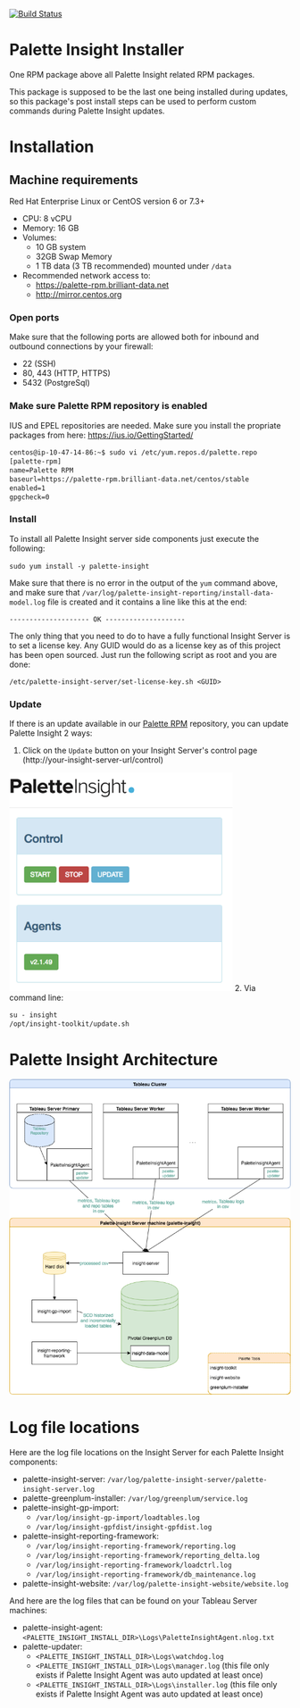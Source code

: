 [![Build Status](https://travis-ci.org/palette-software/palette-insight.svg?branch=master)](https://travis-ci.org/palette-software/palette-insight)

# Palette Insight Installer
One RPM package above all Palette Insight related RPM packages.

This package is supposed to be the last one being installed during updates, so this package's post install steps can be used to perform custom commands during Palette Insight updates.

# Installation

## Machine requirements
Red Hat Enterprise Linux or CentOS version 6 or 7.3+
* CPU: 8 vCPU
* Memory: 16 GB
* Volumes:
  * 10 GB system
  * 32GB Swap Memory
  * 1 TB data (3 TB recommended) mounted under `/data`
* Recommended network access to:
  * https://palette-rpm.brilliant-data.net
  * http://mirror.centos.org


### Open ports
Make sure that the following ports are allowed both for inbound and outbound connections by your firewall:
* 22 (SSH)
* 80, 443 (HTTP, HTTPS)
* 5432 (PostgreSql)

### Make sure Palette RPM repository is enabled

IUS and EPEL repositories are needed. Make sure you install the propriate packages from here:
https://ius.io/GettingStarted/

```
centos@ip-10-47-14-86:~$ sudo vi /etc/yum.repos.d/palette.repo
[palette-rpm]
name=Palette RPM
baseurl=https://palette-rpm.brilliant-data.net/centos/stable
enabled=1
gpgcheck=0
```

### Install

To install all Palette Insight server side components just execute the following:

`sudo yum install -y palette-insight`

Make sure that there is no error in the output of the `yum` command above, and make sure that `/var/log/palette-insight-reporting/install-data-model.log` file is created and it contains a line like this at the end:
```
-------------------- OK --------------------
```

The only thing that you need to do to have a fully functional Insight Server is to set a license key. Any GUID would do as a license key as of this project has been open sourced. Just run the following script as root and you are done:
```
/etc/palette-insight-server/set-license-key.sh <GUID>
```

### Update
If there is an update available in our [Palette RPM](http://palette-rpm.brilliant-data.net/) repository, you can update Palette Insight 2 ways:
1. Click on the `Update` button on your Insight Server's control page (http://your-insight-server-url/control)
<img src="https://github.com/palette-software/PaletteInsightAgent/blob/master/docs/resources/insight-server-control-page.png" alt="Insight Server Control Page" width="400" >
2. Via command line:

```
su - insight
/opt/insight-toolkit/update.sh
```

# Palette Insight Architecture

![GitHub Logo](https://github.com/palette-software/palette-insight/blob/master/insight-system-diagram.png?raw=true)

# Log file locations
Here are the log file locations on the Insight Server for each Palette Insight components:
* palette-insight-server: `/var/log/palette-insight-server/palette-insight-server.log`
* palette-greenplum-installer: `/var/log/greenplum/service.log`
* palette-insight-gp-import:
  * `/var/log/insight-gp-import/loadtables.log`
  * `/var/log/insight-gpfdist/insight-gpfdist.log`
* palette-insight-reporting-framework:
  * `/var/log/insight-reporting-framework/reporting.log`
  * `/var/log/insight-reporting-framework/reporting_delta.log`
  * `/var/log/insight-reporting-framework/loadctrl.log`
  * `/var/log/insight-reporting-framework/db_maintenance.log`
* palette-insight-website: `/var/log/palette-insight-website/website.log`

And here are the log files that can be found on your Tableau Server machines:
* palette-insight-agent: `<PALETTE_INSIGHT_INSTALL_DIR>\Logs\PaletteInsightAgent.nlog.txt`
* palette-updater:
  * `<PALETTE_INSIGHT_INSTALL_DIR>\Logs\watchdog.log`
  * `<PALETTE_INSIGHT_INSTALL_DIR>\Logs\manager.log` (this file only exists if Palette Insight Agent was auto updated at least once)
  * `<PALETTE_INSIGHT_INSTALL_DIR>\Logs\installer.log` (this file only exists if Palette Insight Agent was auto updated at least once)
